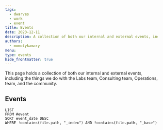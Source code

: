 ```yaml
---
tags:
  - dwarves
  - work
  - event
title: Events
date: 2023-12-11
description: A collection of both our internal and external events, including the things we do with the Labs team, Consulting team, Operations, team, and the community.
authors:
  - monotykamary
menu: 
type: events
hide_frontmatter: true
---
```

This page holds a collection of both our internal and external events, including the things we do with the Labs team, Consulting team, Operations, team, and the community.

## Events
```dataview
LIST
FROM #event
SORT event_date DESC
WHERE !contains(file.path, "_index") AND !contains(file.path, "_base")
```
